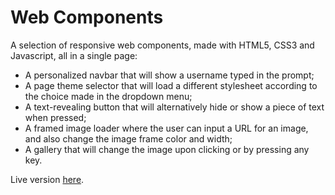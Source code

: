 # Web Components

A selection of responsive web components, made with HTML5, CSS3 and Javascript, all in a single page:
* A personalized navbar that will show a username typed in the prompt;
* A page theme selector that will load a different stylesheet according to the choice made in the dropdown menu;
* A text-revealing button that will alternatively hide or show a piece of text when pressed;
* A framed image loader where the user can input a URL for an image, and also change the image frame color and width;
* A gallery that will change the image upon clicking or by pressing any key.

Live version [here](https://sheilagomes.github.io/web-components/).